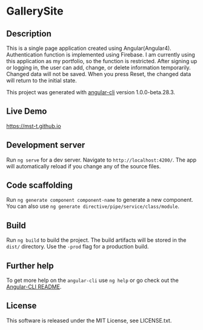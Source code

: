 # GallerySite

## Description
This is a single page application created using Angular(Angular4). Authentication function is implemented using Firebase.
I am currently using this application as my portfolio, so the function is restricted. 
After signing up or logging in, the user can add, change, or delete information temporarily. Changed data will not be saved. When you press Reset, the changed data will return to the initial state.

This project was generated with [angular-cli](https://github.com/angular/angular-cli) version 1.0.0-beta.28.3.

## Live Demo
https://mst-t.github.io

## Development server
Run `ng serve` for a dev server. Navigate to `http://localhost:4200/`. The app will automatically reload if you change any of the source files.

## Code scaffolding

Run `ng generate component component-name` to generate a new component. You can also use `ng generate directive/pipe/service/class/module`.

## Build

Run `ng build` to build the project. The build artifacts will be stored in the `dist/` directory. Use the `-prod` flag for a production build.

## Further help

To get more help on the `angular-cli` use `ng help` or go check out the [Angular-CLI README](https://github.com/angular/angular-cli/blob/master/README.md).

## License
This software is released under the MIT License, see LICENSE.txt.


